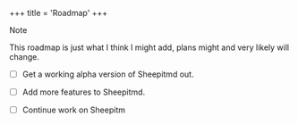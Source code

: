 +++
title = 'Roadmap'
+++
> [!NOTE]
> This roadmap is just what I think I might add, plans might and very likely will change.

- [ ] Get a working alpha version of Sheepitmd out.
- [ ] Add more features to Sheepitmd.
- [ ] Continue work on Sheepitm
 